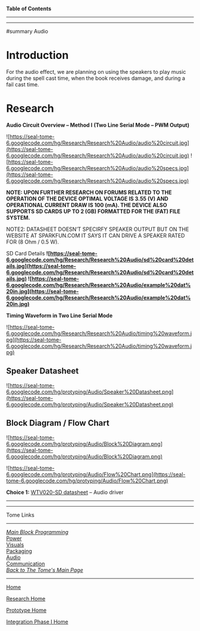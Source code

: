 **Table of Contents**


---





---

#summary Audio

# Introduction #
For the audio effect, we are planning on using the speakers to play music during the spell cast time, when the book receives damage, and during a fail cast time.

# Research #

**Audio Circuit Overview – Method I**
**(Two Line Serial Mode – PWM Output)**

![https://seal-tome-6.googlecode.com/hg/Research/Research%20Audio/audio%20circuit.jpg](https://seal-tome-6.googlecode.com/hg/Research/Research%20Audio/audio%20circuit.jpg)
![https://seal-tome-6.googlecode.com/hg/Research/Research%20Audio/audio%20specs.jpg](https://seal-tome-6.googlecode.com/hg/Research/Research%20Audio/audio%20specs.jpg)

**NOTE:  UPON FURTHER RESEARCH ON FORUMS RELATED TO THE OPERATION OF THE DEVICE OPTIMAL VOLTAGE IS 3.55 (V) AND OPERATIONAL CURRENT DRAW IS 100 (mA). THE DEVICE ALSO SUPPORTS SD CARDS UP TO 2 (GB) FORMATTED FOR THE (FAT) FILE SYSTEM.**

NOTE2: DATASHEET DOESN’T SPECIRFY SPEAKER OUTPUT BUT ON THE WEBSITE AT SPARKFUN.COM IT SAYS IT CAN DRIVE A SPEAKER RATED FOR (8 Ohm / 0.5 W).

SD Card Details **![https://seal-tome-6.googlecode.com/hg/Research/Research%20Audio/sd%20card%20details.jpg](https://seal-tome-6.googlecode.com/hg/Research/Research%20Audio/sd%20card%20details.jpg)
![https://seal-tome-6.googlecode.com/hg/Research/Research%20Audio/example%20dat%20in.jpg](https://seal-tome-6.googlecode.com/hg/Research/Research%20Audio/example%20dat%20in.jpg)**

**Timing Waveform in Two Line Serial Mode**

![https://seal-tome-6.googlecode.com/hg/Research/Research%20Audio/timing%20waveform.jpg](https://seal-tome-6.googlecode.com/hg/Research/Research%20Audio/timing%20waveform.jpg)

## Speaker Datasheet ##

![https://seal-tome-6.googlecode.com/hg/protyping/Audio/Speaker%20Datasheet.png](https://seal-tome-6.googlecode.com/hg/protyping/Audio/Speaker%20Datasheet.png)

## Block Diagram / Flow Chart ##

![https://seal-tome-6.googlecode.com/hg/protyping/Audio/Block%20Diagram.png](https://seal-tome-6.googlecode.com/hg/protyping/Audio/Block%20Diagram.png)



![https://seal-tome-6.googlecode.com/hg/protyping/Audio/Flow%20Chart.png](https://seal-tome-6.googlecode.com/hg/protyping/Audio/Flow%20Chart.png)

**Choice 1:** [WTV020-SD datasheet](https://dlnmh9ip6v2uc.cloudfront.net/datasheets/Widgets/WTV020SD.pdf) – Audio driver



---


---

Tome Links

---

_[Main Block Programming](MainBlock.md)_<br />[Power](Power.md)<br />[Visuals](Visuals.md)<br />[Packaging](Packaging.md)<br />[Audio](Audio.md)<br />[Communication](Communication.md)<br />_[Back to The Tome's Main Page](Sorcerers_Spelltome_Wiki_Main.md)_


---

[Home](MainPage.md)

[Research Home](Research.md)

[Prototype Home](prototype.md)

[Integration Phase I Home](Integration.md)